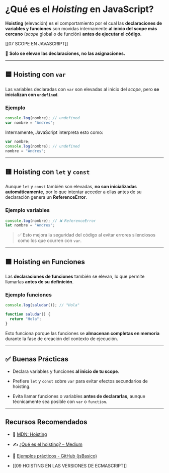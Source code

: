 # ¿Qué es el _Hoisting_ en JavaScript?

**Hoisting** (elevación) es el comportamiento por el cual las **declaraciones de variables y funciones** son movidas internamente **al inicio del scope más cercano** (_scope_ global o de función) **antes de ejecutar el código**.

[[07 SCOPE EN JAVASCRIPT]]

🔸 **Solo se elevan las declaraciones, no las asignaciones.**

---

## 🟦 Hoisting con `var`

Las variables declaradas con `var` son elevadas al inicio del _scope_, pero **se inicializan con `undefined`**.

### Ejemplo

```javascript
console.log(nombre); // undefined
var nombre = "Andres";
```

Internamente, JavaScript interpreta esto como:

```javascript
var nombre;
console.log(nombre); // undefined
nombre = "Andres";
```

---

## 🟨 Hoisting con `let` y `const`

Aunque `let` y `const` también son elevadas, **no son inicializadas automáticamente**, por lo que intentar acceder a ellas antes de su declaración genera un **ReferenceError**.

### Ejemplo variables

```javascript
console.log(nombre); // ❌ ReferenceError
let nombre = "Andres";
```

> ✅ Esto mejora la seguridad del código al evitar errores silenciosos como los que ocurren con `var`.

---

## 🟩 Hoisting en Funciones

Las **declaraciones de funciones** también se elevan, lo que permite llamarlas **antes de su definición**.

### Ejemplo funciones

```javascript
console.log(saludar()); // "Hola"

function saludar() {
  return "Hola";
}
```

Esto funciona porque las funciones se **almacenan completas en memoria** durante la fase de creación del contexto de ejecución.

---

## ✅ Buenas Prácticas

- Declara variables y funciones **al inicio de tu scope**.

- Prefiere `let` y `const` sobre `var` para evitar efectos secundarios de hoisting.

- Evita llamar funciones o variables **antes de declararlas**, aunque técnicamente sea posible con `var` o `function`.

---

## Recursos Recomendados

- 🔗 [MDN: Hoisting](https://developer.mozilla.org/es/docs/Glossary/Hoisting)

- ✍️ [¿Qué es el hoisting? – Medium](https://anamartinezaguilar.medium.com/qu%C3%A9-es-el-hoisting-327870f67b36)

- 📁 [Ejemplos prácticos - GitHub (jsBasico)](https://github.com/degranda/jsBasico-)

- [[09 HOISTING EN LAS VERSIONES DE ECMASCRIPT]]
